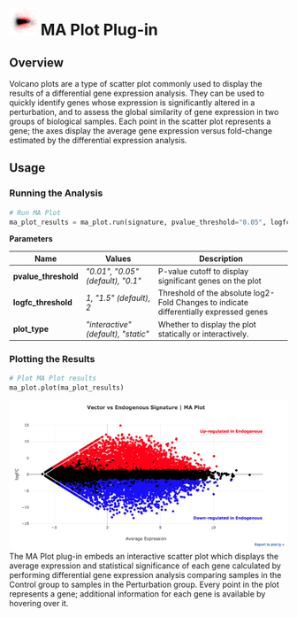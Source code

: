 <img src="img/ma_plot-icon.png" width="50px"> MA Plot Plug-in
================

Overview
----------------
Volcano plots are a type of scatter plot commonly used to display the results of a differential gene expression analysis. They can be used to quickly identify genes whose expression is significantly altered in a perturbation, and to assess the global similarity of gene expression in two groups of biological samples. Each point in the scatter plot represents a gene; the axes display the average gene expression versus fold-change estimated by the differential expression analysis.

Usage
----------------
### Running the Analysis
```python
# Run MA Plot
ma_plot_results = ma_plot.run(signature, pvalue_threshold="0.05", logfc_threshold="1.5", plot_type="interactive")
```

**Parameters**

| Name | Values | Description |
| ---- | ------ | ----------- |
| **pvalue_threshold** | *"0.01", "0.05" (default), "0.1"* | P-value cutoff to display significant genes on the plot |
| **logfc_threshold** | *1, "1.5" (default), 2* | Threshold of the absolute log2-Fold Changes to indicate differentially expressed genes |
| **plot_type** | *"interactive" (default), "static"* | Whether to display the plot statically or interactively. |


### Plotting the Results
```python
# Plot MA Plot results
ma_plot.plot(ma_plot_results)
```
<img src="img/ma_plot-example.png"> 
The MA Plot plug-in embeds an interactive scatter plot which displays the average expression and statistical significance of each gene calculated by performing differential gene expression analysis comparing samples in the Control group to samples in the Perturbation group. Every point in the plot represents a gene; additional information for each gene is available by hovering over it.